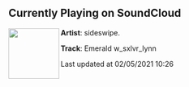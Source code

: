 ## Currently Playing on SoundCloud

[<img align="left" width="100" src="https://i1.sndcdn.com/artworks-F1tMwGVRdLUr59xe-xFczWw-t50x50.jpg">](https://soundcloud.com/swipe_ssss/emerald-w_sxlvr_lynn)

**Artist**: sideswipe. 

**Track**: Emerald w_sxlvr_lynn

Last updated at 02/05/2021 10:26
